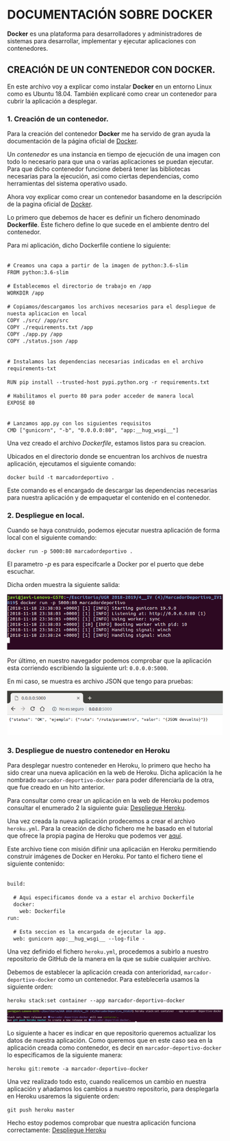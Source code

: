 # DOCUMENTACIÓN SOBRE DOCKER

**Docker** es una plataforma para desarrolladores y administradores de sistemas para desarrollar, implementar y ejecutar aplicaciones con contenedores. 

## CREACIÓN DE UN CONTENEDOR CON DOCKER.

En este archivo voy a explicar como instalar **Docker** en un entorno Linux como es Ubuntu 18.04. También explicaré como crear un contenedor para cubrir la aplicación a desplegar. 


### 1. Creación de un contenedor.

Para la creación del contenedor **Docker** me ha servido de gran ayuda la documentación de la página oficial de [Docker](https://docs.docker.com/get-started/#docker-concepts).  


Un *contenedor* es una instancia en tiempo de ejecución de una imagen con todo lo necesario para que una o varias aplicaciones se puedan ejecutar. Para que dicho contenedor funcione deberá tener las bibliotecas necesarias para la ejecución, asi como ciertas dependencias, como herramientas del sistema operativo usado. 

Ahora voy explicar como crear un contenedor basandome en la descripción de la pagina oficial de [Docker](https://docs.docker.com/get-started/part2/).

Lo primero que debemos de hacer es definir un fichero denominado **Dockerfile**. Este fichero define lo que sucede en el ambiente dentro del contenedor. 

Para mi aplicación, dicho Dockerfile contiene lo siguiente:

~~~

# Creamos una capa a partir de la imagen de python:3.6-slim
FROM python:3.6-slim

# Establecemos el directorio de trabajo en /app
WORKDIR /app

# Copiamos/descargamos los archivos necesarios para el despliegue de nuesta aplicacion en local
COPY ./src/ /app/src 
COPY ./requirements.txt /app
COPY ./app.py /app
COPY ./status.json /app


# Instalamos las dependencias necesarias indicadas en el archivo requirements-txt

RUN pip install --trusted-host pypi.python.org -r requirements.txt

# Habilitamos el puerto 80 para poder acceder de manera local 
EXPOSE 80


# Lanzamos app.py con los siguientes requisitos
CMD ["gunicorn", "-b", "0.0.0.0:80", "app:__hug_wsgi__"]

~~~

Una vez creado el archivo *Dockerfile*, estamos listos para su creacíon.

Ubicados en el directorio donde se encuentran los archivos de nuestra aplicación, ejecutamos el siguiente comando:

`docker build -t marcadordeportivo .`

Este comando es el encargado de descargar las dependencias necesarias para nuestra aplicación y de empaquetar el contenido en el contenedor. 

### 2. Despliegue en local.

Cuando se haya construido, podemos ejecutar nuestra aplicación de forma local con el siguiente comando:

`docker run -p 5000:80 marcadordeportivo .`

El parametro *-p* es para especifcarle a Docker por el puerto que debe escuchar. 

Dicha orden muestra la siguiente salida:

![runMarcador](https://github.com/JaviMancilla/MarcadorDeportivo_IV1819/blob/master/doc/img/runMarcador.png?raw=true)

Por último, en nuestro navegador podemos comprobar que la aplicación esta corriendo escribiendo la siguiente url: `0.0.0.0:5000`. 

En mi caso, se muestra es archivo JSON que tengo para pruebas: 

![pruebaMarcador](https://github.com/JaviMancilla/MarcadorDeportivo_IV1819/blob/master/doc/img/pruebaMarcador.png?raw=true)

### 3. Despliegue de nuestro contenedor en Heroku

Para desplegar nuestro conteneder en Heroku, lo primero que hecho ha sido crear una nueva aplicación en la web de Heroku. Dicha aplicación la he nombrado `marcador-deportivo-docker` para poder diferenciarla de la otra, que fue creado en un hito anterior.

Para consultar como crear un aplicación en la web de Heroku podemos consultar el enumerado 2 la siguiente guia: [Despliegue Heroku](https://github.com/JaviMancilla/MarcadorDeportivo_IV1819/blob/master/doc/DespliegueHeroku.md).

Una vez creada la nueva aplicación prodecemos a crear el archivo `heroku.yml`. Para la creación de dicho fichero me he basado en el tutorial que ofrece la propia pagina de Heroku que podemos ver [aquí](https://devcenter.heroku.com/articles/build-docker-images-heroku-yml).

Este archivo tiene con misión difinir una aplicacián en Heroku permitiendo construir imágenes de Docker en Heroku. Por tanto el fichero tiene el siguiente contenido:

~~~

build:
  
  # Aqui especificamos donde va a estar el archivo Dockerfile
  docker:
    web: Dockerfile 
run:

  # Esta seccion es la encargada de ejecutar la app. 
  web: gunicorn app:__hug_wsgi__ --log-file -

~~~


Una vez definido el fichero `heroku.yml`, procedemos a subirlo a nuestro repositorio de GitHub de la manera en la que se subie cualquier archivo.

Debemos de establecer la aplicación creada con anterioridad, `marcador-deportivo-docker` como un contenedor. Para esteblecerla usamos la siguiente orden:

`heroku stack:set container --app marcador-deportivo-docker`

![setContenedor](https://github.com/JaviMancilla/MarcadorDeportivo_IV1819/blob/master/doc/img/setContenedorHeroku.png?raw=true)

Lo siguiente a hacer es indicar en que repositorio queremos actualizar los datos de nuestra aplicación. Como queremos que en este caso sea en la aplicación creada como contenedor, es decir en `marcador-deportivo-docker` lo especificamos de la siguiente manera:

`heroku git:remote -a marcador-deportivo-docker`


Una vez realizado todo esto, cuando realicemos un cambio en nuestra aplicación y añadamos los cambios a nuestro repositorio, para desplegarla en Heroku usaremos la siguiente orden:

`git push heroku master` 

Hecho estoy podemos comprobar que nuestra aplicación funciona correctamente: [Despliegue Heroku](https://marcador-deportivo-docker.herokuapp.com/)
